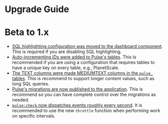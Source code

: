 # Upgrade Guide

# Beta to 1.x

- [SQL highlighting configuration was moved to the dashboard component](https://github.com/laravel/pulse/pull/356). This is required if you are disabling SQL highlighting.
- [Auto-incrementing IDs were added to Pulse's tables](https://github.com/laravel/pulse/pull/142). This is recommended if you are using a configuration that requires tables to have a unique key on every table, e.g., PlanetScale.
- [The TEXT columns were made MEDIUMTEXT columns in the `pulse_` tables](https://github.com/laravel/pulse/pull/185). This is recommend to support longer content values, such as long SQL queries.
- [Pulse's migrations are now published to the application](https://github.com/laravel/pulse/pull/81). This is recommend so you can have complete control over the migrations as needed.
- [`pulse:check` now dispatches events roughly every second](https://github.com/laravel/pulse/pull/314). It is recommended to use the new `throttle` function when performing work on specific intervals.
